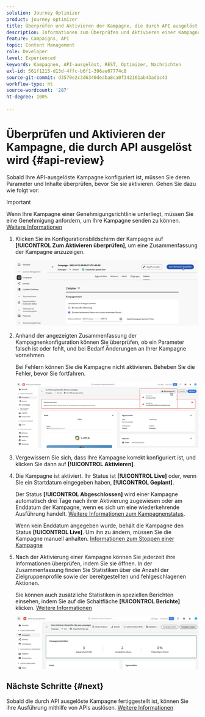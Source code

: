 ```yaml
---
solution: Journey Optimizer
product: journey optimizer
title: Überprüfen und Aktivieren der Kampagne, die durch API ausgelöst wird
description: Informationen zum Überprüfen und Aktivieren einer Kampagne, die durch API ausgelöst wird.
feature: Campaigns, API
topic: Content Management
role: Developer
level: Experienced
keywords: Kampagnen, API-ausgelöst, REST, Optimizer, Nachrichten
exl-id: 561f1215-d13d-4ffc-b6f1-396ae67774c8
source-git-commit: d3570e2c3d6340deaba8ca0f342161ab43ad1c43
workflow-type: ht
source-wordcount: '287'
ht-degree: 100%

---
```


# Überprüfen und Aktivieren der Kampagne, die durch API ausgelöst wird {#api-review}

Sobald Ihre API-ausgelöste Kampagne konfiguriert ist, müssen Sie deren Parameter und Inhalte überprüfen, bevor Sie sie aktivieren. Gehen Sie dazu wie folgt vor:

>[!IMPORTANT]
>
> Wenn Ihre Kampagne einer Genehmigungsrichtlinie unterliegt, müssen Sie eine Genehmigung anfordern, um Ihre Kampagne senden zu können. [Weitere Informationen](../test-approve/gs-approval.md)

1. Klicken Sie im Konfigurationsbildschirm der Kampagne auf **[!UICONTROL Zum Aktivieren überprüfen]**, um eine Zusammenfassung der Kampagne anzuzeigen.

   ![](assets/campaign-review.png)

1. Anhand der angezeigten Zusammenfassung der Kampagnenkonfiguration können Sie überprüfen, ob ein Parameter falsch ist oder fehlt, und bei Bedarf Änderungen an Ihrer Kampagne vornehmen.

   Bei Fehlern können Sie die Kampagne nicht aktivieren. Beheben Sie die Fehler, bevor Sie fortfahren.

   ![](assets/create-campaign-alerts.png)

1. Vergewissern Sie sich, dass Ihre Kampagne korrekt konfiguriert ist, und klicken Sie dann auf **[!UICONTROL Aktivieren]**.

1. Die Kampagne ist aktiviert. Ihr Status ist **[!UICONTROL Live]** oder, wenn Sie ein Startdatum eingegeben haben, **[!UICONTROL Geplant]**.

   Der Status **[!UICONTROL Abgeschlossen]** wird einer Kampagne automatisch drei Tage nach ihrer Aktivierung zugewiesen oder am Enddatum der Kampagne, wenn es sich um eine wiederkehrende Ausführung handelt. [Weitere Informationen zum Kampagnenstatus](get-started-with-campaigns.md#statuses).

   Wenn kein Enddatum angegeben wurde, behält die Kampagne den Status **[!UICONTROL Live]**. Um ihn zu ändern, müssen Sie die Kampagne manuell anhalten. [Informationen zum Stoppen einer Kampagne](manage-campaigns.md)

1. Nach der Aktivierung einer Kampagne können Sie jederzeit ihre Informationen überprüfen, indem Sie sie öffnen. In der Zusammenfassung finden Sie Statistiken über die Anzahl der Zielgruppenprofile sowie der bereitgestellten und fehlgeschlagenen Aktionen.

   Sie können auch zusätzliche Statistiken in speziellen Berichten einsehen, indem Sie auf die Schaltfläche **[!UICONTROL Berichte]** klicken. [Weitere Informationen](../reports/campaign-global-report-cja.md)

   ![](assets/create-campaign-summary.png)

## Nächste Schritte {#next}

Sobald die durch API ausgelöste Kampagne fertiggestellt ist, können Sie ihre Ausführung mithilfe von APIs auslösen. [Weitere Informationen](trigger-campaigns.md)
